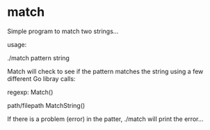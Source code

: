 # match

Simple program to match two strings... 

usage:

./match pattern string

Match will check to see if the pattern matches the string using a few different Go libray 
calls:

regexp:
   Match()
   
path/filepath
   MatchString()
   
If there is a problem (error) in the patter, ./match will print the error... 
